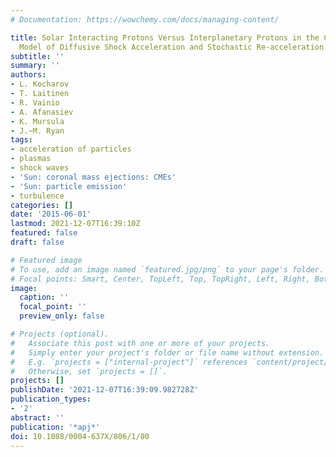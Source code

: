 ```yaml
---
# Documentation: https://wowchemy.com/docs/managing-content/

title: Solar Interacting Protons Versus Interplanetary Protons in the Core Plus Halo
  Model of Diffusive Shock Acceleration and Stochastic Re-acceleration
subtitle: ''
summary: ''
authors:
- L. Kocharov
- T. Laitinen
- R. Vainio
- A. Afanasiev
- K. Mursula
- J.~M. Ryan
tags:
- acceleration of particles
- plasmas
- shock waves
- 'Sun: coronal mass ejections: CMEs'
- 'Sun: particle emission'
- turbulence
categories: []
date: '2015-06-01'
lastmod: 2021-12-07T16:39:10Z
featured: false
draft: false

# Featured image
# To use, add an image named `featured.jpg/png` to your page's folder.
# Focal points: Smart, Center, TopLeft, Top, TopRight, Left, Right, BottomLeft, Bottom, BottomRight.
image:
  caption: ''
  focal_point: ''
  preview_only: false

# Projects (optional).
#   Associate this post with one or more of your projects.
#   Simply enter your project's folder or file name without extension.
#   E.g. `projects = ["internal-project"]` references `content/project/deep-learning/index.md`.
#   Otherwise, set `projects = []`.
projects: []
publishDate: '2021-12-07T16:39:09.982728Z'
publication_types:
- '2'
abstract: ''
publication: '*apj*'
doi: 10.1088/0004-637X/806/1/80
---
```

